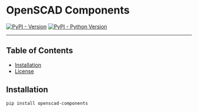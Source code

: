 # OpenSCAD Components

[![PyPI - Version](https://img.shields.io/pypi/v/openscad-components.svg)](https://pypi.org/project/openscad-components)
[![PyPI - Python Version](https://img.shields.io/pypi/pyversions/openscad-components.svg)](https://pypi.org/project/openscad-components)

-----

## Table of Contents

- [Installation](#installation)
- [License](LICENSE.txt)

## Installation

```console
pip install openscad-components
```
